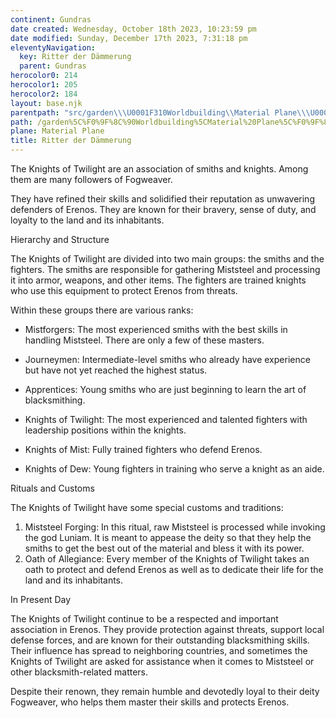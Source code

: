 ```yaml
---
continent: Gundras
date created: Wednesday, October 18th 2023, 10:23:59 pm
date modified: Sunday, December 17th 2023, 7:31:18 pm
eleventyNavigation:
  key: Ritter der Dämmerung
  parent: Gundras
herocolor0: 214
herocolor1: 205
herocolor2: 184
layout: base.njk
parentpath: "src/garden\\\U0001F310Worldbuilding\\Material Plane\\\U0001F3F0Gundras/Gundras.md"
path: /garden%5C%F0%9F%8C%90Worldbuilding%5CMaterial%20Plane%5C%F0%9F%8F%B0Gundras%5CFactions/Ritter%20der%20D%C3%A4mmerung/
plane: Material Plane
title: Ritter der Dämmerung
---
```


The Knights of Twilight are an association of smiths and knights. Among them are many followers of Fogweaver.

They have refined their skills and solidified their reputation as unwavering defenders of Erenos. They are known for their bravery, sense of duty, and loyalty to the land and its inhabitants.

Hierarchy and Structure

The Knights of Twilight are divided into two main groups: the smiths and the fighters. The smiths are responsible for gathering Miststeel and processing it into armor, weapons, and other items. The fighters are trained knights who use this equipment to protect Erenos from threats.

Within these groups there are various ranks:

- Mistforgers: The most experienced smiths with the best skills in handling Miststeel. There are only a few of these masters.
- Journeymen: Intermediate-level smiths who already have experience but have not yet reached the highest status.
- Apprentices: Young smiths who are just beginning to learn the art of blacksmithing.

- Knights of Twilight: The most experienced and talented fighters with leadership positions within the knights.
- Knights of Mist: Fully trained fighters who defend Erenos.
- Knights of Dew: Young fighters in training who serve a knight as an aide.

Rituals and Customs

The Knights of Twilight have some special customs and traditions:

1. Miststeel Forging: In this ritual, raw Miststeel is processed while invoking the god Luniam. It is meant to appease the deity so that they help the smiths to get the best out of the material and bless it with its power.
2. Oath of Allegiance: Every member of the Knights of Twilight takes an oath to protect and defend Erenos as well as to dedicate their life for the land and its inhabitants.

In Present Day

The Knights of Twilight continue to be a respected and important association in Erenos. They provide protection against threats, support local defense forces, and are known for their outstanding blacksmithing skills. Their influence has spread to neighboring countries, and sometimes the Knights of Twilight are asked for assistance when it comes to Miststeel or other blacksmith-related matters.

Despite their renown, they remain humble and devotedly loyal to their deity Fogweaver, who helps them master their skills and protects Erenos.